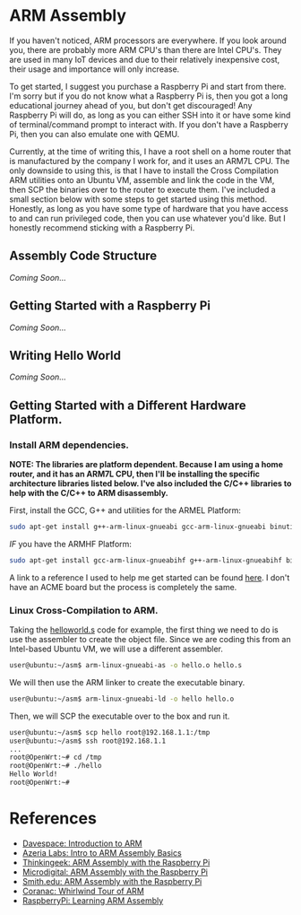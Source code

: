 # ARM Assembly

If you haven't noticed, ARM processors are everywhere. If you look around you, there are probably more ARM CPU's than there are Intel CPU's. They are used in many IoT devices and due to their relatively inexpensive cost, their usage and importance will only increase.

To get started, I suggest you purchase a Raspberry Pi and start from there. I'm sorry but if you do not know what a Raspberry Pi is, then you got a long educational journey ahead of you, but don't get discouraged! Any Raspberry Pi will do, as long as you can either SSH into it or have some kind of terminal/command prompt to interact with. If you don't have a Raspberry Pi, then you can also emulate one with QEMU.

Currently, at the time of writing this, I have a root shell on a home router that is manufactured by the company I work for, and it uses an ARM7L CPU. The only downside to using this, is that I have to install the Cross Compilation ARM utilities onto an Ubuntu VM, assemble and link the code in the VM, then SCP the binaries over to the router to execute them. I've included a small section below with some steps to get started using this method. Honestly, as long as you have some type of hardware that you have access to and can run privileged code, then you can use whatever you'd like. But I honestly recommend sticking with a Raspberry Pi.

## Assembly Code Structure
*Coming Soon...*

## Getting Started with a Raspberry Pi
*Coming Soon...*

## Writing Hello World
*Coming Soon...*

## Getting Started with a Different Hardware Platform.
### Install ARM dependencies.
**NOTE: The libraries are platform dependent. Because I am using a home router, and it has an ARM7L CPU, then I'll be installing the specific architecture libraries listed below. I've also included the C/C++ libraries to help with the C/C++ to ARM disassembly.**

First, install the GCC, G++ and utilities for the ARMEL Platform:
```bash
sudo apt-get install g++-arm-linux-gnueabi gcc-arm-linux-gnueabi binutils-arm-linux-gnueabi libncurses5-dev libc6-armel-cross
```

_IF_ you have the ARMHF Platform:
```bash
sudo apt-get install gcc-arm-linux-gnueabihf g++-arm-linux-gnueabihf binutils-arm-linux-gnueabihf libncurses5-dev libc6-armhf-cross
```

A link to a reference I used to help me get started can be found [here][1]. I don't have an ACME board but the process is completely the same.

### Linux Cross-Compilation to ARM.
Taking the [helloworld.s](./asm/Hello-World/hello.s) code for example, the first thing we need to do is use the assembler to create the object file. Since we are coding this from an Intel-based Ubuntu VM, we will use a different assembler.
```bash
user@ubuntu:~/asm$ arm-linux-gnueabi-as -o hello.o hello.s
```

We will then use the ARM linker to create the executable binary.
```bash
user@ubuntu:~/asm$ arm-linux-gnueabi-ld -o hello hello.o
```

Then, we will SCP the executable over to the box and run it.
```bash
user@ubuntu:~/asm$ scp hello root@192.168.1.1:/tmp
user@ubuntu:~/asm$ ssh root@192.168.1.1
...
root@OpenWrt:~# cd /tmp
root@OpenWrt:~# ./hello
Hello World!
root@OpenWrt:~#
```

# References
* [Davespace: Introduction to ARM](http://www.davespace.co.uk/arm/introduction-to-arm/)
* [Azeria Labs: Intro to ARM Assembly Basics](https://azeria-labs.com/writing-arm-assembly-part-1/)
* [Thinkingeek: ARM Assembly with the Raspberry Pi](https://thinkingeek.com/2013/01/09/arm-assembler-raspberry-pi-chapter-1/)
* [Microdigital: ARM Assembly with the Raspberry Pi](http://www.microdigitaled.com/ARM/ASM_ARM/Software/ARM_Assembly_Programming_Using_Raspberry_Pi_GUI.pdf)
* [Smith.edu: ARM Assembly with the Raspberry Pi](http://www.science.smith.edu/dftwiki/index.php/Tutorial:_Assembly_Language_with_the_Raspberry_Pi#Assemble.2C_Compile.2C_and_Run.21)
* [Coranac: Whirlwind Tour of ARM](https://www.coranac.com/tonc/text/asm.htm)
* [RaspberryPi: Learning ARM Assembly](https://www.raspberrypi.org/forums/viewtopic.php?t=22820)

[1]: https://www.acmesystems.it/arm9_toolchain

